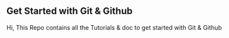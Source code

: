 ## Get Started with Git & Github
Hi,  This Repo contains all the Tutorials & doc to get started with Git & Github
